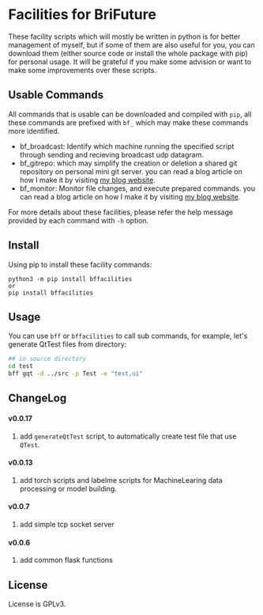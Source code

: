 # Facilities for BriFuture

These facility scripts which will mostly be written in python is for better management of myself, but if some of them are also useful for you, you can download them (either source code or install the whole package with pip) for personal usage. It will be grateful if you make some advision or want to make some improvements over these scripts.

## Usable Commands

All commands that is usable can be downloaded and compiled with `pip`, all these commands are prefixed with `bf_` which may make these commands more identified.

- bf_broadcast: Identify which machine running the specified script through sending and recieving broadcast udp datagram.
- bf_gitrepo: which may simplify the creation or deletion a shared git repository on personal mini git server. you can read a blog article on how I make it by visiting [my blog website](http://www.zbrifuture.cn/2019/03/51/).
- bf_monitor: Monitor file changes, and execute prepared commands. you can read a blog article on how I make it by visiting [my blog website](http://www.zbrifuture.cn/2019/03/66/).

For more details about these facilities, please refer the help message provided by each command with `-h` option.

## Install 

Using pip to install these facility commands:

```
python3 -m pip install bffacilities
or
pip install bffacilities
```

## Usage

You can use `bff` or `bffacilities` to call sub commands, for example, let's generate QtTest files from directory:

```sh
## in source directory
cd test
bff gqt -d ../src -p Test -e "test,ui"
```

## ChangeLog

#### v0.0.17

1. add `generateQtTest` script, to automatically create test file that use `QTest`.

#### v0.0.13

1. add torch scripts and labelme scripts for MachineLearing data processing or model building.

#### v0.0.7

1. add simple tcp socket server

#### v0.0.6

1. add common flask functions

## License

License is GPLv3.